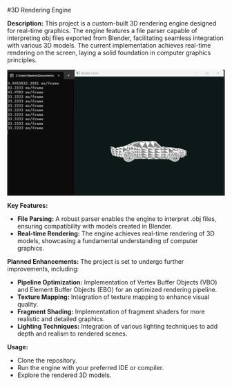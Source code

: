 #3D Rendering Engine

**Description:**
This project is a custom-built 3D rendering engine designed for real-time graphics. The engine features a file parser capable of interpreting obj files exported from Blender, facilitating seamless integration with various 3D models. The current implementation achieves real-time rendering on the screen, laying a solid foundation in computer graphics principles.

<p align="center">
  <img src="https://raw.githubusercontent.com/yassine128/3D-Engine/main/Ressources/mainview.png" alt="mainview" width="700" style="display:block; margin:auto;"/>
</p>

**Key Features:**
- **File Parsing:** A robust parser enables the engine to interpret .obj files, ensuring compatibility with models created in Blender.
- **Real-time Rendering:** The engine achieves real-time rendering of 3D models, showcasing a fundamental understanding of computer graphics.

**Planned Enhancements:**
The project is set to undergo further improvements, including:
- **Pipeline Optimization:** Implementation of Vertex Buffer Objects (VBO) and Element Buffer Objects (EBO) for an optimized rendering pipeline.
- **Texture Mapping:** Integration of texture mapping to enhance visual quality.
- **Fragment Shading:** Implementation of fragment shaders for more realistic and detailed graphics.
- **Lighting Techniques:** Integration of various lighting techniques to add depth and realism to rendered scenes.

**Usage:**
- Clone the repository.
- Run the engine with your preferred IDE or compiler.
- Explore the rendered 3D models.